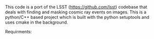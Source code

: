 This code is a port of the LSST (https://github.com/lsst) codebase that deals
with finding and masking cosmic ray events on images. This is a python/C++ based project
which is built with the python setuptools and uses cmake in the background.

Requirments:

